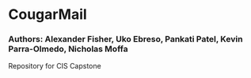 # CougarMail
### Authors: Alexander Fisher, Uko Ebreso, Pankati Patel, Kevin Parra-Olmedo, Nicholas Moffa
Repository for CIS Capstone

